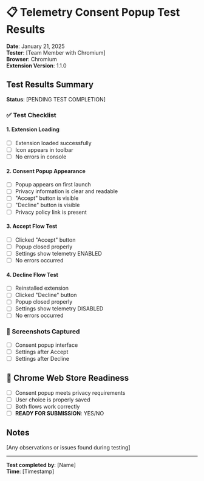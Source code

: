 # 📋 Telemetry Consent Popup Test Results

**Date**: January 21, 2025  
**Tester**: [Team Member with Chromium]  
**Browser**: Chromium  
**Extension Version**: 1.1.0  

## Test Results Summary
**Status**: [PENDING TEST COMPLETION]

### ✅ Test Checklist

#### 1. Extension Loading
- [ ] Extension loaded successfully
- [ ] Icon appears in toolbar
- [ ] No errors in console

#### 2. Consent Popup Appearance
- [ ] Popup appears on first launch
- [ ] Privacy information is clear and readable
- [ ] "Accept" button is visible
- [ ] "Decline" button is visible
- [ ] Privacy policy link is present

#### 3. Accept Flow Test
- [ ] Clicked "Accept" button
- [ ] Popup closed properly
- [ ] Settings show telemetry ENABLED
- [ ] No errors occurred

#### 4. Decline Flow Test
- [ ] Reinstalled extension
- [ ] Clicked "Decline" button
- [ ] Popup closed properly
- [ ] Settings show telemetry DISABLED
- [ ] No errors occurred

### 📸 Screenshots Captured
- [ ] Consent popup interface
- [ ] Settings after Accept
- [ ] Settings after Decline

## 🚀 Chrome Web Store Readiness
- [ ] Consent popup meets privacy requirements
- [ ] User choice is properly saved
- [ ] Both flows work correctly
- [ ] **READY FOR SUBMISSION**: YES/NO

## Notes
[Any observations or issues found during testing]

---

**Test completed by**: [Name]  
**Time**: [Timestamp]